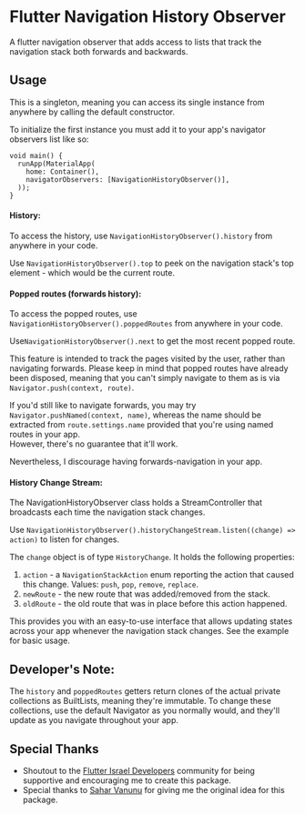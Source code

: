 # Flutter Navigation History Observer

A flutter navigation observer that adds access to lists that track the navigation stack both forwards and backwards.

## Usage

This is a singleton, meaning you can access its single instance from anywhere by calling the default constructor.

To initialize the first instance you must add it to your app's navigator observers list like so:

```
void main() {
  runApp(MaterialApp(
    home: Container(),
    navigatorObservers: [NavigationHistoryObserver()],
  ));
}
```

#### History:
To access the history, use `NavigationHistoryObserver().history` from anywhere in your code.

Use `NavigationHistoryObserver().top` to peek on the navigation stack's top element - which would be the current route.

#### Popped routes (forwards history):
To access the popped routes, use `NavigationHistoryObserver().poppedRoutes` from anywhere in your code.

Use`NavigationHistoryObserver().next` to get the most recent popped route.

This feature is intended to track the pages visited by the user, rather than navigating forwards.
Please keep in mind that popped routes have already been disposed, meaning that you can't simply navigate to them as is via `Navigator.push(context, route)`.

If you'd still like to navigate forwards, you may try `Navigator.pushNamed(context, name)`, whereas the name should be extracted from `route.settings.name` provided that you're using named routes in your app.  
However, there's no guarantee that it'll work.

Nevertheless, I discourage having forwards-navigation in your app.

#### History Change Stream:
The NavigationHistoryObserver class holds a StreamController that broadcasts each time the navigation stack changes.

Use `NavigationHistoryObserver().historyChangeStream.listen((change) => action)` to listen for changes.

The `change` object is of type `HistoryChange`. It holds the following properties:
1. `action` - a `NavigationStackAction` enum reporting the action that caused this change. Values: `push`, `pop`, `remove`, `replace`.
2. `newRoute` - the new route that was added/removed from the stack.
3. `oldRoute` - the old route that was in place before this action happened.

This provides you with an easy-to-use interface that allows updating states across your app whenever the navigation stack changes.
See the example for basic usage.

## Developer's Note:

The `history` and `poppedRoutes` getters return clones of the actual private collections as BuiltLists, meaning they're immutable.
To change these collections, use the default Navigator as you normally would, and they'll update as you navigate throughout your app.

## Special Thanks

- Shoutout to the [Flutter Israel Developers](https://www.facebook.com/groups/2779846762051712) community for being supportive and encouraging me to create this package.
- Special thanks to [Sahar Vanunu](https://github.com/saharvx9) for giving me the original idea for this package.